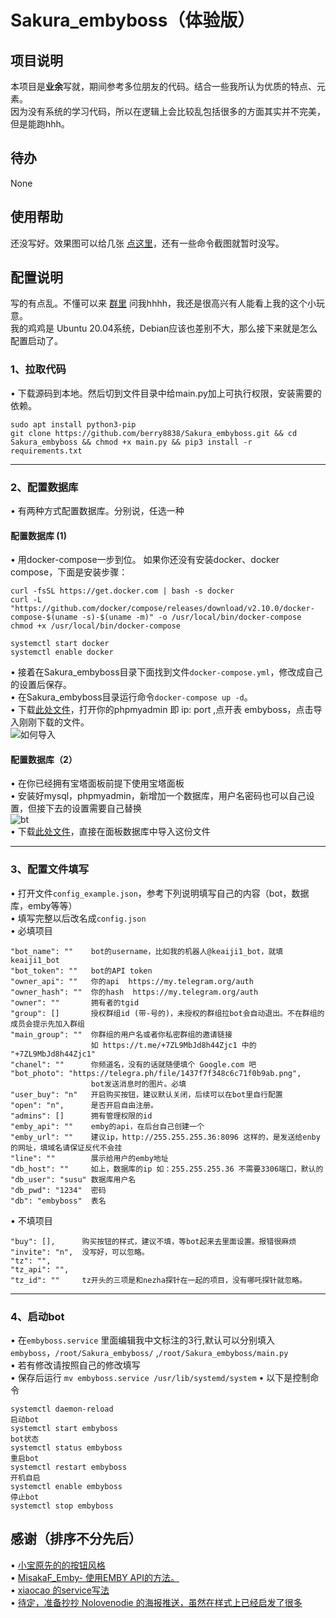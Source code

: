 # Sakura_embyboss（体验版）

## 项目说明

本项目是**业余**写就，期间参考多位朋友的代码。结合一些我所认为优质的特点、元素。  
因为没有系统的学习代码，所以在逻辑上会比较乱包括很多的方面其实并不完美，但是能跑hhh。

## 待办

None

## 使用帮助

还没写好。效果图可以给几张 [点这里](https://telegra.ph/embyboss-05-29)，还有一些命令截图就暂时没写。

## 配置说明

写的有点乱。不懂可以来 [群里](https://t.me/Aaaaa_su) 问我hhhh，我还是很高兴有人能看上我的这个小玩意。  
我的鸡鸡是 Ubuntu 20.04系统，Debian应该也差别不大，那么接下来就是怎么配置启动了。

### 1、拉取代码

• 下载源码到本地。然后切到文件目录中给main.py加上可执行权限，安装需要的依赖。

```
sudo apt install python3-pip
git clone https://github.com/berry8838/Sakura_embyboss.git && cd Sakura_embyboss && chmod +x main.py && pip3 install -r requirements.txt
```

---------------------

### 2、配置数据库

• 有两种方式配置数据库。分别说，任选一种

#### 配置数据库 (1)

• 用docker-compose一步到位。
如果你还没有安装docker、docker compose，下面是安装步骤：

```shell
curl -fsSL https://get.docker.com | bash -s docker
curl -L "https://github.com/docker/compose/releases/download/v2.10.0/docker-compose-$(uname -s)-$(uname -m)" -o /usr/local/bin/docker-compose
chmod +x /usr/local/bin/docker-compose

systemctl start docker 
systemctl enable docker
```

• 接着在Sakura_embyboss目录下面找到文件`docker-compose.yml`，修改成自己的设置后保存。  
• 在Sakura_embyboss目录运行命令`docker-compose up -d`。  
• 下载[此处文件](https://github.com/berry8838/Sakura_embyboss/blob/master/_mysql/embyboss.sql)，打开你的phpmyadmin 即 ip:
port ,点开表 embyboss，点击导入刚刚下载的文件。  
![如何导入](https://telegra.ph/file/3652396e27a3b72f708de.png)

#### 配置数据库（2）

• 在你已经拥有宝塔面板前提下使用宝塔面板  
• 安装好mysql，phpmyadmin，新增加一个数据库，用户名密码也可以自己设置，但接下去的设置需要自己替换  
![bt](https://telegra.ph/file/c1aa98b6205bebf88137c.png)  
• 下载[此处文件](https://github.com/berry8838/Sakura_embyboss/blob/master/_mysql/embyboss.sql)，直接在面板数据库中导入这份文件

------------------

### 3、配置文件填写

• 打开文件`config_example.json`，参考下列说明填写自己的内容（bot，数据库，emby等等）  
• 填写完整以后改名成`config.json`  
• 必填项目

```
"bot_name": ""    bot的username，比如我的机器人@keaiji1_bot，就填keaiji1_bot
"bot_token": ""   bot的API token
"owner_api": ""   你的api  https://my.telegram.org/auth
"owner_hash": ""  你的hash  https://my.telegram.org/auth
"owner": ""       拥有者的tgid
"group": []       授权群组id (带-号的)，未授权的群组拉bot会自动退出。不在群组的成员会提示先加入群组
"main_group": ""  你群组的用户名或者你私密群组的邀请链接  
                  如 https://t.me/+7ZL9MbJd8h44Zjc1 中的 "+7ZL9MbJd8h44Zjc1"
"chanel": ""      你频道名，没有的话就随便填个 Google.com 吧
"bot_photo": "https://telegra.ph/file/1437f7f348c6c71f0b9ab.png",
                  bot发送消息时的图片。必填
"user_buy": "n"   开启购买按钮，建议默认关闭，后续可以在bot里自行配置
"open": "n",      是否开启自由注册。
"admins": []      拥有管理权限的id
"emby_api": ""    emby的api，在后台自己创建一个
"emby_url": ""    建议ip，http://255.255.255.36:8096 这样的，是发送给enby的网址，填域名请保证反代不会挂
"line": ""        展示给用户的emby地址
"db_host": ""     如上，数据库的ip 如：255.255.255.36 不需要3306端口，默认的
"db_user": "susu" 数据库用户名
"db_pwd": "1234"  密码
"db": "embyboss"  表名
```

• 不填项目

```
"buy": [],      购买按钮的样式，建议不填，等bot起来去里面设置。报错很麻烦
"invite": "n",  没写好，可以忽略。 
"tz": "",
"tz_api": "",
"tz_id": ""     tz开头的三项是和nezha探针在一起的项目，没有哪吒探针就忽略。
```

------------

### 4、启动bot

• 在`embyboss.service`
里面编辑我中文标注的3行,默认可以分别填入`embyboss`，`/root/Sakura_embyboss/` ,`/root/Sakura_embyboss/main.py`  
• 若有修改请按照自己的修改填写  
• 保存后运行 `mv embyboss.service /usr/lib/systemd/system`
• 以下是控制命令

```
systemctl daemon-reload
启动bot
systemctl start embyboss
bot状态
systemctl status embyboss
重启bot
systemctl restart embyboss
开机自启
systemctl enable embyboss
停止bot
systemctl stop embyboss
```

## 感谢（排序不分先后）

• [小宝原先的的按钮风格](https://t.me/EmbyClubBot)  
• [MisakaF_Emby- 使用EMBY API的方法。](https://github.com/berry8838/MisakaF_Emby)  
• [xiaocao 的service写法](https://github.com/xiaocao666tzh/EmbyBot)  
• [待定，准备抄抄 Nolovenodie 的海报推送，虽然在样式上已经启发了很多](https://github.com/Nolovenodie/EmbyTools)  
